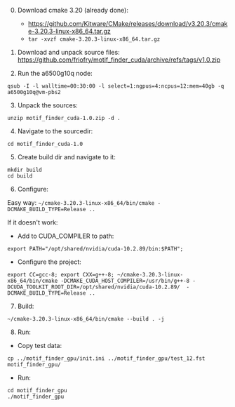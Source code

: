 0. Download cmake 3.20 (already done):
   * https://github.com/Kitware/CMake/releases/download/v3.20.3/cmake-3.20.3-linux-x86_64.tar.gz
   * ```tar -xvzf cmake-3.20.3-linux-x86_64.tar.gz```
    
1. Download and unpack source files:
https://github.com/friofry/motif_finder_cuda/archive/refs/tags/v1.0.zip


2. Run the a6500g10q node:
```shell
qsub -I -l walltime=00:30:00 -l select=1:ngpus=4:ncpus=12:mem=40gb -q a6500g10q@vm-pbs2
```
3. Unpack the sources:
```shell
unzip motif_finder_cuda-1.0.zip -d .
```
4. Navigate to the sourcedir:
```shell
cd motif_finder_cuda-1.0
```
5. Create build dir and navigate to it:
```shell
mkdir build
cd build
```
6. Configure:

Easy way: `~/cmake-3.20.3-linux-x86_64/bin/cmake -DCMAKE_BUILD_TYPE=Release ..`

If it doesn't work:
* Add to CUDA_COMPILER to path:
```shell
export PATH="/opt/shared/nvidia/cuda-10.2.89/bin:$PATH";
```

* Configure the project:

```shell
export CC=gcc-8; export CXX=g++-8; ~/cmake-3.20.3-linux-x86_64/bin/cmake -DCMAKE_CUDA_HOST_COMPILER=/usr/bin/g++-8 -DCUDA_TOOLKIT_ROOT_DIR=/opt/shared/nvidia/cuda-10.2.89/  -DCMAKE_BUILD_TYPE=Release ..
```


7. Build:
```shell
~/cmake-3.20.3-linux-x86_64/bin/cmake --build . -j
```

8. Run:
* Copy test data:
```shell
cp ../motif_finder_gpu/init.ini ../motif_finder_gpu/test_12.fst motif_finder_gpu/
```
* Run:
```shell
cd motif_finder_gpu
./motif_finder_gpu
```
